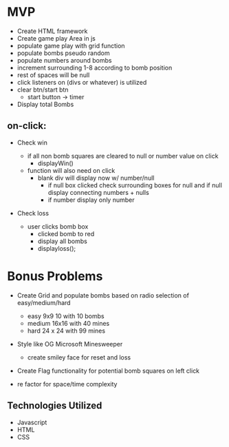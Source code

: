 # MVP
* Create HTML framework
* Create game play Area in js
* populate game play with grid function
* populate bombs pseudo random
* populate numbers around bombs
* increment surrounding 1-8 according to bomb position 
* rest of spaces will be null
* click listeners on (divs or whatever) is utilized
* clear btn/start btn 
    * start button -> timer 
* Display total Bombs
## on-click:
* Check win 
    * if all non bomb squares are cleared to null or number value on click
        * displayWin()
    * function will also need on click
        * blank div will display now w/ number/null
            * if null box clicked check surrounding boxes for null and if null display connecting numbers + nulls
            * if number display only number

* Check loss
    * user clicks bomb box
        * clicked bomb to red
        * display all bombs
        * displayloss();


# Bonus Problems
* Create Grid and populate bombs based on radio selection of easy/medium/hard
    * easy 9x9 10 with 10 bombs
    * medium 16x16 with 40 mines
    * hard 24 x 24 with 99 mines
* Style like OG Microsoft Minesweeper
    * create smiley face for reset and loss
    
* Create Flag functionality for potential bomb squares on left click
* re factor for space/time complexity



## Technologies Utilized 
* Javascript
* HTML
* CSS